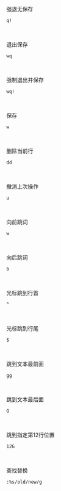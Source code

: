 强退无保存

```shell
q!
``` 

<br>

退出保存

```shell
wq
```

<br>

强制退出并保存

```shell
wq!
```

<br>

保存

```shell
w
```

<br>

删除当前行

```shell
dd
```

<br>

撤消上次操作

```shell
u
```

<br>

向前跳词

```shell
w
```

<br>

向后跳词

```shell
b
```

<br>

光标跳到行首

```shell
^
```

<br>

光标跳到行尾

```shell
$
```

<br>

跳到文本最前面

```shell
gg
```

<br>

跳到文本最后面

```shell
G
```

<br>

跳到指定第12行位置

```shell
12G
```

<br/>

查找替换

```shell
:%s/old/new/g
```

